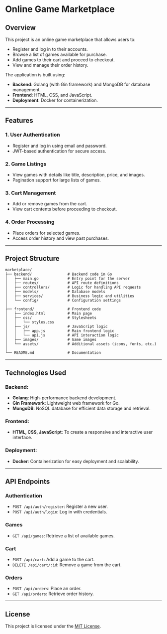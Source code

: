 # Online Game Marketplace

## Overview
This project is an online game marketplace that allows users to:
- Register and log in to their accounts.
- Browse a list of games available for purchase.
- Add games to their cart and proceed to checkout.
- View and manage their order history.

The application is built using:
- **Backend**: Golang (with Gin framework) and MongoDB for database management.
- **Frontend**: HTML, CSS, and JavaScript.
- **Deployment**: Docker for containerization.

---

## Features

### 1. User Authentication
- Register and log in using email and password.
- JWT-based authentication for secure access.

### 2. Game Listings
- View games with details like title, description, price, and images.
- Pagination support for large lists of games.

### 3. Cart Management
- Add or remove games from the cart.
- View cart contents before proceeding to checkout.

### 4. Order Processing
- Place orders for selected games.
- Access order history and view past purchases.

---

## Project Structure

```
marketplace/
├── backend/                # Backend code in Go
│   ├── main.go             # Entry point for the server
│   ├── routes/             # API route definitions
│   ├── controllers/        # Logic for handling API requests
│   ├── models/             # Database models
│   ├── services/           # Business logic and utilities
│   └── config/             # Configuration settings
│
├── frontend/               # Frontend code
│   ├── index.html          # Main page
│   ├── css/                # Stylesheets
│   │   └── styles.css
│   ├── js/                 # JavaScript logic
│   │   ├── app.js          # Main frontend logic
│   │   └── api.js          # API interaction logic
│   ├── images/             # Game images
│   └── assets/             # Additional assets (icons, fonts, etc.)
│
└── README.md               # Documentation
```

---

## Technologies Used

### Backend:
- **Golang**: High-performance backend development.
- **Gin Framework**: Lightweight web framework for Go.
- **MongoDB**: NoSQL database for efficient data storage and retrieval.

### Frontend:
- **HTML, CSS, JavaScript**: To create a responsive and interactive user interface.

### Deployment:
- **Docker**: Containerization for easy deployment and scalability.

---

## API Endpoints

### Authentication
- `POST /api/auth/register`: Register a new user.
- `POST /api/auth/login`: Log in with credentials.

### Games
- `GET /api/games`: Retrieve a list of available games.

### Cart
- `POST /api/cart`: Add a game to the cart.
- `DELETE /api/cart/:id`: Remove a game from the cart.

### Orders
- `POST /api/orders`: Place an order.
- `GET /api/orders`: Retrieve order history.

---

## License
This project is licensed under the [MIT License](LICENSE).
